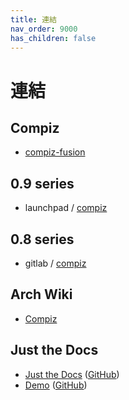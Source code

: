 ```yaml
---
title: 連結
nav_order: 9000
has_children: false
---
```



# 連結


## Compiz

* [compiz-fusion](https://www.compiz-fusion.org/)


## 0.9 series

* launchpad / [compiz](https://launchpad.net/compiz)


## 0.8 series

* gitlab / [compiz](https://gitlab.com/compiz/compiz-core)




## Arch Wiki

* [Compiz](https://wiki.archlinux.org/title/Compiz)




## Just the Docs

* [Just the Docs](https://pmarsceill.github.io/just-the-docs/) ([GitHub](https://github.com/pmarsceill/just-the-docs))
* [Demo](https://pmarsceill.github.io/jtd-remote/) ([GitHub](https://github.com/pmarsceill/jtd-remote))
